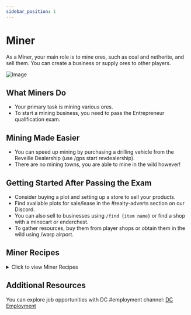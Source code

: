 ```yaml
---
sidebar_position: 1
---
```


# Miner

As a Miner, your main role is to mine ores, such as coal and netherite, and sell them. You can create a business or supply ores to other players.

![Image](https://media.discordapp.net/attachments/838356841217916989/1165972501935956008/2021-08-06_00.17.56.png?ex=6548cb83&is=65365683&hm=916234b2e78c97798f83a371ffd42868068598762be5b400de79260b7651b0db&=&width=1266&height=671)

## What Miners Do

- Your primary task is mining various ores.
- To start a mining business, you need to pass the Entrepreneur qualification exam.

## Mining Made Easier

- You can speed up mining by purchasing a drilling vehicle from the Reveille Dealership (use /gps start revdealership).
- There are no mining towns, you are able to mine in the wild however!

## Getting Started After Passing the Exam

- Consider buying a plot and setting up a store to sell your products.
- Find available plots for sale/lease in the #realty-adverts section on our Discord.
- You can also sell to businesses using ``/find {item name}`` or find a shop with a minecart or enderchest.
- To gather resources, buy them from player shops or obtain them in the wild using /warp airport.

## Miner Recipes

<details>
  <summary>Click to view Miner Recipes</summary>
  
- Amethyst block -> 4 amethyst shards
- Block of raw copper -> block of copper (blast furnace; 900 ticks; 6.3xp)
- Dripstone block -> 2 pointed dripstone
- Glowstone -> 4 glowstone dust
- Block of raw gold -> block of gold (blast furnace; 900 ticks; 6.3xp)
- Block of raw iron -> iron block (blast furnace; 900 ticks; 6.3xp)
- Magma block -> 2 magma cream
- 9 cobblestone -> 1 gravel

![Miner Recipes](https://www.democracycraft.net/attachments/calcite-png.32839/)
</details>

## Additional Resources

You can explore job opportunities with DC #employment channel: [DC Employment](https://discord.gg/democracy)